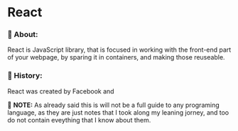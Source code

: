 # React

### :page_facing_up: About:

React is JavaScript library, that is focused in working
with the front-end part of your webpage, by sparing it in
containers, and making those reuseable.

### :scroll: History:

React was created by Facebook and 



:pushpin: __NOTE:__ As already said this is will not be a full guide to
any programing language, as they are just notes that I took
along my leaning jorney, and too do not contain eveything
that I know about them.